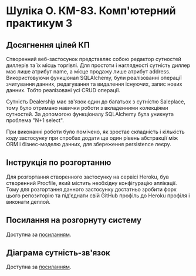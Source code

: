 # Шуліка О. КМ-83. Комп'ютерний практикум 3

## Досягнення цілей КП
Створенний веб-застосунок представляє собою редактор сутностей диллерів та їх місць торгівлі. Для простоти і наглядності
сутність диллер має лише атрибут name, а місце продажу лише атрибут address. Використовуючи функціонал SQLAlchemy, були реалізованні операції зчитування данних,
редагування та видалення існуючих, запис нових данних. Тобто реалізовані усі CRUD операції.

Сутність Dealership має зв'язок один до багатьох з сутністю Saleplace, тому було отримано навички роботи з вкладенними колекціями сутностей. За допомогою функціоналу 
SQLAlchemy була уникнута проблема "N+1 select".

При виконанні роботи було помічено, як зростає складність і кількість коду застосунку при спробах додати ще один рівень абстракції між ORM і бізнес-моделю данних, для
збереження persistence леєру.

## Інструкція по розгортанню

Для розгортання створенного застосунку на сервісі Heroku, був створенний Procfile, який містить необхідну конфігурацію аплікації.
Тому для розгортання данного застосунку достатньо зробити форк цього репозиторію та під'єднати свій GitHub профіль до Heroku профіля і виконати деплой.

## Посилання на розгорнуту систему
Доступна за [посиланням](https://db-course-cp3.herokuapp.com/).

## Діаграма сутність-зв'язок

Доступна за [посиланням](https://drive.google.com/file/d/1PjE7hFobGJbUjjM5H1ZJQuava5Wn7GbE/view?usp=sharing).

